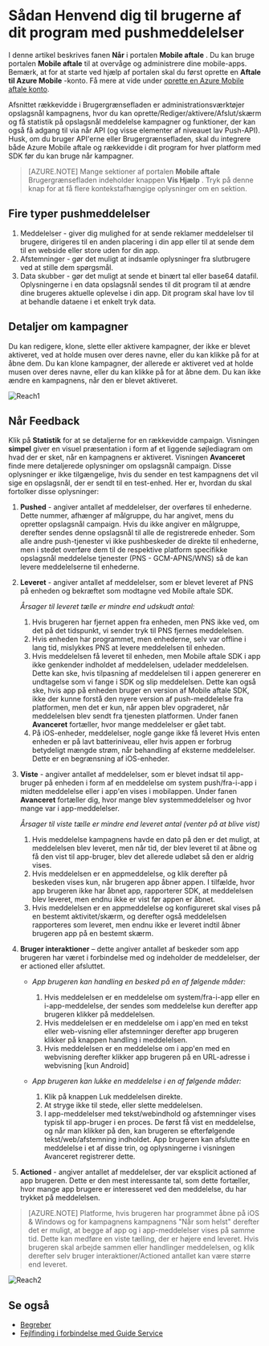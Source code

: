 <properties 
   pageTitle="Azure Mobile aftale brugergrænseflade - rækkevidde" 
   description="Lær, hvordan du Henvend dig til brugerne af dit program med pushmeddelelser ved hjælp af Azure Mobile aftale" 
   services="mobile-engagement" 
   documentationCenter="" 
   authors="piyushjo" 
   manager="dwrede" 
   editor=""/>

<tags
   ms.service="mobile-engagement"
   ms.devlang="na"
   ms.topic="article"
   ms.tgt_pltfrm="mobile-multiple"
   ms.workload="mobile" 
   ms.date="08/19/2016"
   ms.author="piyushjo"/>


# <a name="how-to-reach-out-to-the-users-of-your-application-with-push-notifications"></a>Sådan Henvend dig til brugerne af dit program med pushmeddelelser

I denne artikel beskrives fanen **Når** i portalen **Mobile aftale** . Du kan bruge portalen **Mobile aftale** til at overvåge og administrere dine mobile-apps. Bemærk, at for at starte ved hjælp af portalen skal du først oprette en **Aftale til Azure Mobile** -konto. Få mere at vide under [oprette en Azure Mobile aftale konto](mobile-engagement-create.md).

Afsnittet rækkevidde i Brugergrænsefladen er administrationsværktøjer opslagsnål kampagnens, hvor du kan oprette/Rediger/aktivere/Afslut/skærm og få statistik på opslagsnål meddelelse kampagner og funktioner, der kan også få adgang til via når API (og visse elementer af niveauet lav Push-API). Husk, om du bruger API'erne eller Brugergrænsefladen, skal du integrere både Azure Mobile aftale og rækkevidde i dit program for hver platform med SDK før du kan bruge når kampagner.

>[AZURE.NOTE] Mange sektioner af portalen **Mobile aftale** Brugergrænsefladen indeholder knappen **Vis Hjælp** . Tryk på denne knap for at få flere kontekstafhængige oplysninger om en sektion.

## <a name="four-types-of-push-notifications"></a>Fire typer pushmeddelelser
1.    Meddelelser - giver dig mulighed for at sende reklamer meddelelser til brugere, dirigeres til en anden placering i din app eller til at sende dem til en webside eller store uden for din app. 
2.    Afstemninger - gør det muligt at indsamle oplysninger fra slutbrugere ved at stille dem spørgsmål.
3.    Data skubber - gør det muligt at sende et binært tal eller base64 datafil. Oplysningerne i en data opslagsnål sendes til dit program til at ændre dine brugeres aktuelle oplevelse i din app. Dit program skal have lov til at behandle dataene i et enkelt tryk data.

## <a name="campaign-details"></a>Detaljer om kampagner

Du kan redigere, klone, slette eller aktivere kampagner, der ikke er blevet aktiveret, ved at holde musen over deres navne, eller du kan klikke på for at åbne dem. Du kan klone kampagner, der allerede er aktiveret ved at holde musen over deres navne, eller du kan klikke på for at åbne dem. Du kan ikke ændre en kampagnens, når den er blevet aktiveret.
 
![Reach1][18]

## <a name="reach-feedback"></a>Når Feedback

Klik på **Statistik** for at se detaljerne for en rækkevidde campaign. Visningen **simpel** giver en visuel præsentation i form af et liggende søjlediagram om hvad der er sket, når en kampagnens er aktiveret. Visningen **Avanceret** finde mere detaljerede oplysninger om opslagsnål campaign. Disse oplysninger er ikke tilgængelige, hvis du sender en test kampagnens det vil sige en opslagsnål, der er sendt til en test-enhed. Her er, hvordan du skal fortolker disse oplysninger:

1. **Pushed** - angiver antallet af meddelelser, der overføres til enhederne. Dette nummer, afhænger af målgruppe, du har angivet, mens du opretter opslagsnål campaign. Hvis du ikke angiver en målgruppe, derefter sendes denne opslagsnål til alle de registrerede enheder. Som alle andre push-tjenester vi ikke pushbeskeder de direkte til enhederne, men i stedet overføre dem til de respektive platform specifikke opslagsnål meddelelse tjenester (PNS - GCM-APNS/WNS) så de kan levere meddelelserne til enhederne. 

2.  **Leveret** - angiver antallet af meddelelser, som er blevet leveret af PNS på enheden og bekræftet som modtagne ved Mobile aftale SDK. 
        
    *Årsager til leveret tælle er mindre end udskudt antal:*
    
    1. Hvis brugeren har fjernet appen fra enheden, men PNS ikke ved, om det på det tidspunkt, vi sender tryk til PNS fjernes meddelelsen.
    2. Hvis enheden har programmet, men enhederne, selv var offline i lang tid, mislykkes PNS at levere meddelelsen til enheden. 
    3. Hvis meddelelsen få leveret til enheden, men Mobile aftale SDK i app ikke genkender indholdet af meddelelsen, udelader meddelelsen. Dette kan ske, hvis tilpasning af meddelelsen til i appen genererer en undtagelse som vi fange i SDK og slip meddelelsen. Dette kan også ske, hvis app på enheden bruger en version af Mobile aftale SDK, ikke der kunne forstå den nyere version af push-meddelelse fra platformen, men det er kun, når appen blev opgraderet, når meddelelsen blev sendt fra tjenesten platformen. Under fanen **Avanceret** fortæller, hvor mange meddelelser er gået tabt. 
    4. På iOS-enheder, meddelelser, nogle gange ikke få leveret Hvis enten enheden er på lavt batteriniveau, eller hvis appen er forbrug betydeligt mængde strøm, når behandling af eksterne meddelelser. Dette er en begrænsning af iOS-enheder.   

3.  **Viste** - angiver antallet af meddelelser, som er blevet indsat til app-bruger på enheden i form af en meddelelse om system push/fra-i-app i midten meddelelse eller i app'en vises i mobilappen.  Under fanen **Avanceret** fortæller dig, hvor mange blev systemmeddelelser og hvor mange var i app-meddelelser. 
    
    *Årsager til viste tælle er mindre end leveret antal (venter på at blive vist)*
    
    1. Hvis meddelelse kampagnens havde en dato på den er det muligt, at meddelelsen blev leveret, men når tid, der blev leveret til at åbne og få den vist til app-bruger, blev det allerede udløbet så den er aldrig vises.   
    2. Hvis meddelelsen er en appmeddelelse, og klik derefter på beskeden vises kun, når brugeren app åbner appen. I tilfælde, hvor app brugeren ikke har åbnet app, rapporterer SDK, at meddelelsen blev leveret, men endnu ikke er vist før appen er åbnet. 
    2. Hvis meddelelsen er en appmeddelelse og konfigureret skal vises på en bestemt aktivitet/skærm, og derefter også meddelelsen rapporteres som leveret, men endnu ikke er leveret indtil åbner brugeren app på en bestemt skærm. 
    
4.  **Bruger interaktioner** – dette angiver antallet af beskeder som app brugeren har været i forbindelse med og indeholder de meddelelser, der er actioned eller afsluttet. 

    - *App brugeren kan handling en besked på en af følgende måder:*
            
        1. Hvis meddelelsen er en meddelelse om system/fra-i-app eller en i-app-meddelelse, der sendes som meddelelse kun derefter app brugeren klikker på meddelelsen.
        2. Hvis meddelelsen er en meddelelse om i app'en med en tekst eller web-visning eller afstemninger derefter app brugeren klikker på knappen handling i meddelelsen.
        3. Hvis meddelelsen er en meddelelse om i app'en med en webvisning derefter klikker app brugeren på en URL-adresse i webvisning [kun Android]
    
    - *App brugeren kan lukke en meddelelse i en af følgende måder:*
    
        1. Klik på knappen Luk meddelelsen direkte. 
        2. At stryge ikke til stede, eller slette meddelelsen. 
        3. I app-meddelelser med tekst/webindhold og afstemninger vises typisk til app-bruger i en proces. De først få vist en meddelelse, og når man klikker på den, kan brugeren se efterfølgende tekst/web/afstemning indholdet. App brugeren kan afslutte en meddelelse i et af disse trin, og oplysningerne i visningen Avanceret registrerer dette. 

5.  **Actioned** - angiver antallet af meddelelser, der var eksplicit actioned af app brugeren. Dette er den mest interessante tal, som dette fortæller, hvor mange app brugere er interesseret ved den meddelelse, du har trykket på meddelelsen. 
 
> [AZURE.NOTE] Platforme, hvis brugeren har programmet åbne på iOS & Windows og for kampagnens kampagnens "Når som helst" derefter det er muligt, at begge af app og i app-meddelelser vises på samme tid. Dette kan medføre en viste tælling, der er højere end leveret. Hvis brugeren skal arbejde sammen eller handlinger meddelelsen, og klik derefter selv bruger interaktioner/Actioned antallet kan være større end leveret. 


![Reach2][19]

## <a name="see-also"></a>Se også

- [Begreber][Link 6]
- [Fejlfinding i forbindelse med Guide Service][Link 24]

<!--Image references-->
[1]: ./media/mobile-engagement-user-interface-navigation/navigation1.png
[2]: ./media/mobile-engagement-user-interface-home/home1.png
[3]: ./media/mobile-engagement-user-interface-home/home2.png
[4]: ./media/mobile-engagement-user-interface-home/home3.png
[5]: ./media/mobile-engagement-user-interface-home/home4.png
[6]: ./media/mobile-engagement-user-interface-home/home5.png
[7]: ./media/mobile-engagement-user-interface-my-account/myaccount1.png
[8]: ./media/mobile-engagement-user-interface-my-account/myaccount2.png
[9]: ./media/mobile-engagement-user-interface-my-account/myaccount3.png
[10]: ./media/mobile-engagement-user-interface-analytics/analytics1.png
[11]: ./media/mobile-engagement-user-interface-analytics/analytics2.png
[12]: ./media/mobile-engagement-user-interface-analytics/analytics3.png
[13]: ./media/mobile-engagement-user-interface-analytics/analytics4.png
[14]: ./media/mobile-engagement-user-interface-monitor/monitor1.png
[15]: ./media/mobile-engagement-user-interface-monitor/monitor2.png
[16]: ./media/mobile-engagement-user-interface-monitor/monitor3.png
[17]: ./media/mobile-engagement-user-interface-monitor/monitor4.png
[18]: ./media/mobile-engagement-user-interface-reach/reach1.png
[19]: ./media/mobile-engagement-user-interface-reach/reach2.png
[20]: ./media/mobile-engagement-user-interface-reach-campaign/Reach-Campaign1.png
[21]: ./media/mobile-engagement-user-interface-reach-campaign/Reach-Campaign2.png
[22]: ./media/mobile-engagement-user-interface-reach-campaign/Reach-Campaign3.png
[23]: ./media/mobile-engagement-user-interface-reach-campaign/Reach-Campaign4.png
[24]: ./media/mobile-engagement-user-interface-reach-campaign/Reach-Campaign5.png
[25]: ./media/mobile-engagement-user-interface-reach-campaign/Reach-Campaign6.png
[26]: ./media/mobile-engagement-user-interface-reach-campaign/Reach-Campaign7.png
[27]: ./media/mobile-engagement-user-interface-reach-campaign/Reach-Campaign8.png
[28]: ./media/mobile-engagement-user-interface-reach-campaign/Reach-Campaign9.png
[29]: ./media/mobile-engagement-user-interface-reach-criterion/Reach-Criterion1.png
[30]: ./media/mobile-engagement-user-interface-reach-content/Reach-Content1.png
[31]: ./media/mobile-engagement-user-interface-reach-content/Reach-Content2.png
[32]: ./media/mobile-engagement-user-interface-reach-content/Reach-Content3.png
[33]: ./media/mobile-engagement-user-interface-reach-content/Reach-Content4.png
[34]: ./media/mobile-engagement-user-interface-dashboard/dashboard1.png
[35]: ./media/mobile-engagement-user-interface-segments/segments1.png
[36]: ./media/mobile-engagement-user-interface-segments/segments2.png
[37]: ./media/mobile-engagement-user-interface-segments/segments3.png
[38]: ./media/mobile-engagement-user-interface-segments/segments4.png
[39]: ./media/mobile-engagement-user-interface-segments/segments5.png
[40]: ./media/mobile-engagement-user-interface-segments/segments6.png
[41]: ./media/mobile-engagement-user-interface-segments/segments7.png
[42]: ./media/mobile-engagement-user-interface-segments/segments8.png
[43]: ./media/mobile-engagement-user-interface-segments/segments9.png
[44]: ./media/mobile-engagement-user-interface-segments/segments10.png
[45]: ./media/mobile-engagement-user-interface-segments/segments11.png
[46]: ./media/mobile-engagement-user-interface-settings/settings1.png
[47]: ./media/mobile-engagement-user-interface-settings/settings2.png
[48]: ./media/mobile-engagement-user-interface-settings/settings3.png
[49]: ./media/mobile-engagement-user-interface-settings/settings4.png
[50]: ./media/mobile-engagement-user-interface-settings/settings5.png
[51]: ./media/mobile-engagement-user-interface-settings/settings6.png
[52]: ./media/mobile-engagement-user-interface-settings/settings7.png
[53]: ./media/mobile-engagement-user-interface-settings/settings8.png
[54]: ./media/mobile-engagement-user-interface-settings/settings9.png
[55]: ./media/mobile-engagement-user-interface-settings/settings10.png
[56]: ./media/mobile-engagement-user-interface-settings/settings11.png
[57]: ./media/mobile-engagement-user-interface-settings/settings12.png
[58]: ./media/mobile-engagement-user-interface-settings/settings13.png

<!--Link references-->
[Link 1]: mobile-engagement-user-interface.md
[Link 2]: mobile-engagement-troubleshooting-guide.md
[Link 3]: mobile-engagement-how-tos.md
[Link 4]: http://go.microsoft.com/fwlink/?LinkID=525553
[Link 5]: http://go.microsoft.com/fwlink/?LinkID=525554
[Link 6]: http://go.microsoft.com/fwlink/?LinkId=525555
[Link 7]: https://account.windowsazure.com/PreviewFeatures
[Link 8]: https://social.msdn.microsoft.com/Forums/azure/home?forum=azuremobileengagement
[Link 9]: http://azure.microsoft.com/services/mobile-engagement/
[Link 10]: http://azure.microsoft.com/documentation/services/mobile-engagement/
[Link 11]: http://azure.microsoft.com/pricing/details/mobile-engagement/
[Link 12]: mobile-engagement-user-interface-navigation.md
[Link 13]: mobile-engagement-user-interface-home.md
[Link 14]: mobile-engagement-user-interface-my-account.md
[Link 15]: mobile-engagement-user-interface-analytics.md
[Link 16]: mobile-engagement-user-interface-monitor.md
[Link 17]: mobile-engagement-user-interface-reach.md
[Link 18]: mobile-engagement-user-interface-segments.md
[Link 19]: mobile-engagement-user-interface-dashboard.md
[Link 20]: mobile-engagement-user-interface-settings.md
[Link 21]: mobile-engagement-troubleshooting-guide-analytics.md
[Link 22]: mobile-engagement-troubleshooting-guide-apis.md
[Link 23]: mobile-engagement-troubleshooting-guide-push-reach.md
[Link 24]: mobile-engagement-troubleshooting-guide-service.md
[Link 25]: mobile-engagement-troubleshooting-guide-sdk.md
[Link 26]: mobile-engagement-troubleshooting-guide-sr-info.md
[Link 27]: mobile-engagement-user-interface-reach-campaign.md
[Link 28]: mobile-engagement-user-interface-reach-criterion.md
[Link 29]: mobile-engagement-user-interface-reach-content.md
 
